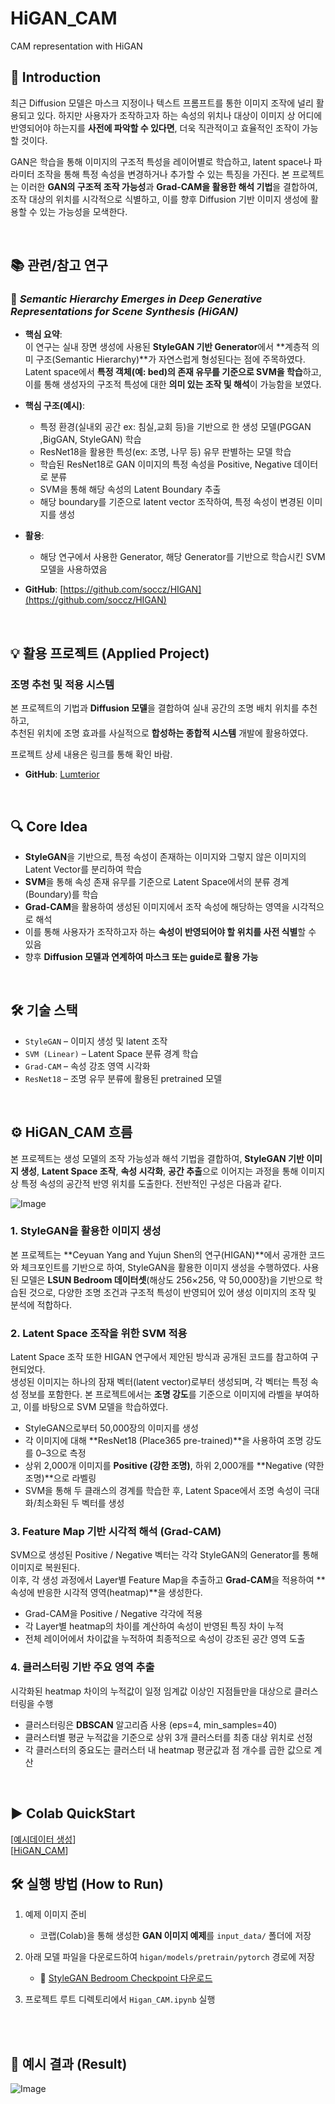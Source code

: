 # HiGAN_CAM
CAM representation with HiGAN


## 📌 Introduction

최근 Diffusion 모델은 마스크 지정이나 텍스트 프롬프트를 통한 이미지 조작에 널리 활용되고 있다. 하지만 사용자가 조작하고자 하는 속성의 위치나 대상이 이미지 상 어디에 반영되어야 하는지를 **사전에 파악할 수 있다면**, 더욱 직관적이고 효율적인 조작이 가능할 것이다.

GAN은 학습을 통해 이미지의 구조적 특성을 레이어별로 학습하고, latent space나 파라미터 조작을 통해 특정 속성을 변경하거나 추가할 수 있는 특징을 가진다. 본 프로젝트는 이러한 **GAN의 구조적 조작 가능성**과 **Grad-CAM을 활용한 해석 기법**을 결합하여, 조작 대상의 위치를 시각적으로 식별하고, 이를 향후 Diffusion 기반 이미지 생성에 활용할 수 있는 가능성을 모색한다.   

<br>



## 📚 관련/참고 연구

### 📄 *Semantic Hierarchy Emerges in Deep Generative Representations for Scene Synthesis (HiGAN)*

- **핵심 요약**:  
  이 연구는 실내 장면 생성에 사용된 **StyleGAN 기반 Generator**에서 **계층적 의미 구조(Semantic Hierarchy)**가 자연스럽게 형성된다는 점에 주목하였다.  
  Latent space에서 **특정 객체(예: bed)의 존재 유무를 기준으로 SVM을 학습**하고, 이를 통해 생성자의 구조적 특성에 대한 **의미 있는 조작 및 해석**이 가능함을 보였다.

- **핵심 구조(예시)**:  
  - 특정 환경(실내외 공간 ex: 침실,교회 등)을 기반으로 한 생성 모델(PGGAN ,BigGAN, StyleGAN) 학습  
  - ResNet18을 활용한 특성(ex: 조명, 나무 등) 유무 판별하는 모델 학습  
  - 학습된 ResNet18로 GAN 이미지의 특정 속성을 Positive, Negative 데이터로 분류
  - SVM을 통해 해당 속성의 Latent Boundary 추출
  - 해당 boundary를 기준으로 latent vector 조작하여, 특정 속성이 변경된 이미지를 생성

- **활용**:  
  - 해당 연구에서 사용한 Generator, 해당 Generator를 기반으로 학습시킨 SVM 모델을 사용하였음 
  

- **GitHub**: [https://github.com/soccz/HIGAN](https://github.com/soccz/HIGAN)

<br>

## 💡 활용 프로젝트 (Applied Project)

### 조명 추천 및 적용 시스템

본 프로젝트의 기법과 **Diffusion 모델**을 결합하여 실내 공간의 조명 배치 위치를 추천하고,  
추천된 위치에 조명 효과를 사실적으로 **합성하는 종합적 시스템** 개발에 활용하였다. 

프로젝트 상세 내용은 링크를 통해 확인 바람. <br>
- **GitHub**: [Lumterior](https://github.com/jihyeyoo/inisw)

<br>


## 🔍 Core Idea

- **StyleGAN**을 기반으로, 특정 속성이 존재하는 이미지와 그렇지 않은 이미지의 Latent Vector를 분리하여 학습
- **SVM**을 통해 속성 존재 유무를 기준으로 Latent Space에서의 분류 경계(Boundary)를 학습
- **Grad-CAM**을 활용하여 생성된 이미지에서 조작 속성에 해당하는 영역을 시각적으로 해석
- 이를 통해 사용자가 조작하고자 하는 **속성이 반영되어야 할 위치를 사전 식별**할 수 있음
- 향후 **Diffusion 모델과 연계하여 마스크 또는 guide로 활용 가능**   

<br>

## 🛠️ 기술 스택

- `StyleGAN` – 이미지 생성 및 latent 조작
- `SVM (Linear)` – Latent Space 분류 경계 학습
- `Grad-CAM` – 속성 강조 영역 시각화
- `ResNet18` – 조명 유무 분류에 활용된 pretrained 모델   

<br>

## ⚙️ HiGAN_CAM 흐름

본 프로젝트는 생성 모델의 조작 가능성과 해석 기법을 결합하여, **StyleGAN 기반 이미지 생성**, **Latent Space 조작**, **속성 시각화**, **공간 추출**으로 이어지는 과정을 통해 이미지 상 특정 속성의 공간적 반영 위치를 도출한다. 전반적인 구성은 다음과 같다.

![Image](https://github.com/user-attachments/assets/a01b7748-e8b5-498d-8a12-32881de7c694)
<br>
### 1. StyleGAN을 활용한 이미지 생성
본 프로젝트는 **Ceyuan Yang and Yujun Shen의 연구(HIGAN)**에서 공개한 코드와 체크포인트를 기반으로 하여, StyleGAN을 활용한 이미지 생성을 수행하였다. 사용된 모델은 **LSUN Bedroom 데이터셋**(해상도 256×256, 약 50,000장)을 기반으로 학습된 것으로, 다양한 조명 조건과 구조적 특성이 반영되어 있어 생성 이미지의 조작 및 분석에 적합하다.

### 2. Latent Space 조작을 위한 SVM 적용
Latent Space 조작 또한 HIGAN 연구에서 제안된 방식과 공개된 코드를 참고하여 구현되었다.  
생성된 이미지는 하나의 잠재 벡터(latent vector)로부터 생성되며, 각 벡터는 특정 속성 정보를 포함한다. 본 프로젝트에서는 **조명 강도**를 기준으로 이미지에 라벨을 부여하고, 이를 바탕으로 SVM 모델을 학습하였다.

- StyleGAN으로부터 50,000장의 이미지를 생성  
- 각 이미지에 대해 **ResNet18 (Place365 pre-trained)**을 사용하여 조명 강도를 0–3으로 측정  
- 상위 2,000개 이미지를 **Positive (강한 조명)**, 하위 2,000개를 **Negative (약한 조명)**으로 라벨링  
- SVM을 통해 두 클래스의 경계를 학습한 후, Latent Space에서 조명 속성이 극대화/최소화된 두 벡터를 생성

### 3. Feature Map 기반 시각적 해석 (Grad-CAM)
SVM으로 생성된 Positive / Negative 벡터는 각각 StyleGAN의 Generator를 통해 이미지로 복원된다.  
이후, 각 생성 과정에서 Layer별 Feature Map을 추출하고 **Grad-CAM**을 적용하여 **속성에 반응한 시각적 영역(heatmap)**을 생성한다.

- Grad-CAM을 Positive / Negative 각각에 적용  
- 각 Layer별 heatmap의 차이를 계산하여 속성이 반영된 특징 차이 누적  
- 전체 레이어에서 차이값을 누적하여 최종적으로 속성이 강조된 공간 영역 도출

### 4. 클러스터링 기반 주요 영역 추출
시각화된 heatmap 차이의 누적값이 일정 임계값 이상인 지점들만을 대상으로 클러스터링을 수행

- 클러스터링은 **DBSCAN** 알고리즘 사용 (eps=4, min_samples=40)  
- 클러스터별 평균 누적값을 기준으로 상위 3개 클러스터를 최종 대상 위치로 선정  
- 각 클러스터의 중요도는 클러스터 내 heatmap 평균값과 점 개수를 곱한 값으로 계산

<br>

## :arrow_forward: **Colab QuickStart**

[[예시데이터 생성](https://colab.research.google.com/drive/1gdmoDPuyOJKogsPuvj9BmficmRiDbomB)] <br>
[[HiGAN_CAM](https://colab.research.google.com/drive/1U4E21tIwgUvybyZYvlB4m4CnWCxLP0ex)] <br>


## 🛠 실행 방법 (How to Run)

1. 예제 이미지 준비  
   - 코랩(Colab)을 통해 생성한 **GAN 이미지 예제**를 `input_data/` 폴더에 저장  

2. 아래 모델 파일을 다운로드하여 `higan/models/pretrain/pytorch` 경로에 저장  
   - 🔗 [StyleGAN Bedroom Checkpoint 다운로드](https://www.dropbox.com/s/h1w7ld4hsvte5zf/stylegan_bedroom256_generator.pth)

3. 프로젝트 루트 디렉토리에서 `Higan_CAM.ipynb` 실행

<br> 
<br>

## 📌 예시 결과 (Result)
![Image](https://github.com/user-attachments/assets/902e8d92-aa74-4e9a-be5d-545387c178ac)






